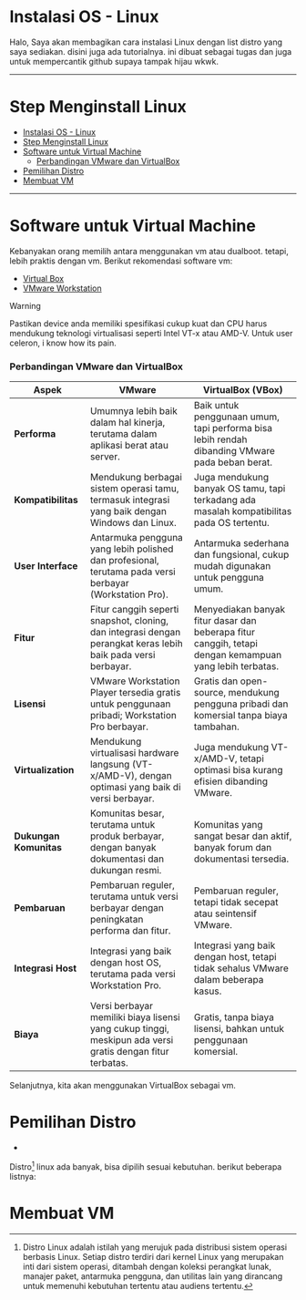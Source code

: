 # Instalasi OS - Linux

Halo, Saya akan membagikan cara instalasi Linux dengan list distro yang saya sediakan. disini juga ada tutorialnya. ini dibuat sebagai tugas dan juga untuk mempercantik github supaya tampak hijau wkwk.  

---

# Step Menginstall Linux

- [Instalasi OS - Linux](#instalasi-os---linux)
- [Step Menginstall Linux](#step-menginstall-linux)
- [Software untuk Virtual Machine](#software-untuk-virtual-machine)
    - [Perbandingan VMware dan VirtualBox](#perbandingan-vmware-dan-virtualbox)
- [Pemilihan Distro](#pemilihan-distro)
- [Membuat VM](#membuat-vm)

---

# Software untuk Virtual Machine

Kebanyakan orang memilih antara menggunakan vm atau dualboot. tetapi, lebih praktis dengan vm. Berikut rekomendasi software vm:

- [Virtual Box](https://www.virtualbox.org/)
- [VMware Workstation](https://blogs.vmware.com/workstation/2024/05/vmware-workstation-pro-now-available-free-for-personal-use.html)


> [!WARNING]
> Pastikan device anda memiliki spesifikasi cukup kuat dan CPU harus mendukung teknologi virtualisasi seperti Intel VT-x atau AMD-V. Untuk user celeron, i know how its pain.

### Perbandingan VMware dan VirtualBox

| Aspek                  | VMware                                | VirtualBox (VBox)                     |
|------------------------|---------------------------------------|---------------------------------------|
| **Performa**           | Umumnya lebih baik dalam hal kinerja, terutama dalam aplikasi berat atau server. | Baik untuk penggunaan umum, tapi performa bisa lebih rendah dibanding VMware pada beban berat. |
| **Kompatibilitas**     | Mendukung berbagai sistem operasi tamu, termasuk integrasi yang baik dengan Windows dan Linux. | Juga mendukung banyak OS tamu, tapi terkadang ada masalah kompatibilitas pada OS tertentu. |
| **User Interface**     | Antarmuka pengguna yang lebih polished dan profesional, terutama pada versi berbayar (Workstation Pro). | Antarmuka sederhana dan fungsional, cukup mudah digunakan untuk pengguna umum. |
| **Fitur**              | Fitur canggih seperti snapshot, cloning, dan integrasi dengan perangkat keras lebih baik pada versi berbayar. | Menyediakan banyak fitur dasar dan beberapa fitur canggih, tetapi dengan kemampuan yang lebih terbatas. |
| **Lisensi**            | VMware Workstation Player tersedia gratis untuk penggunaan pribadi; Workstation Pro berbayar. | Gratis dan open-source, mendukung pengguna pribadi dan komersial tanpa biaya tambahan. |
| **Virtualization**     | Mendukung virtualisasi hardware langsung (VT-x/AMD-V), dengan optimasi yang baik di versi berbayar. | Juga mendukung VT-x/AMD-V, tetapi optimasi bisa kurang efisien dibanding VMware. |
| **Dukungan Komunitas** | Komunitas besar, terutama untuk produk berbayar, dengan banyak dokumentasi dan dukungan resmi. | Komunitas yang sangat besar dan aktif, banyak forum dan dokumentasi tersedia. |
| **Pembaruan**          | Pembaruan reguler, terutama untuk versi berbayar dengan peningkatan performa dan fitur. | Pembaruan reguler, tetapi tidak secepat atau seintensif VMware. |
| **Integrasi Host**     | Integrasi yang baik dengan host OS, terutama pada versi Workstation Pro. | Integrasi yang baik dengan host, tetapi tidak sehalus VMware dalam beberapa kasus. |
| **Biaya**              | Versi berbayar memiliki biaya lisensi yang cukup tinggi, meskipun ada versi gratis dengan fitur terbatas. | Gratis, tanpa biaya lisensi, bahkan untuk penggunaan komersial. |

Selanjutnya, kita akan menggunakan VirtualBox sebagai vm.

# Pemilihan Distro

- 

Distro[^1] linux ada banyak, bisa dipilih sesuai kebutuhan. berikut beberapa listnya:

# Membuat VM

[^1]:Distro Linux adalah istilah yang merujuk pada distribusi sistem operasi berbasis Linux. Setiap distro terdiri dari kernel Linux yang merupakan inti dari sistem operasi, ditambah dengan koleksi perangkat lunak, manajer paket, antarmuka pengguna, dan utilitas lain yang dirancang untuk memenuhi kebutuhan tertentu atau audiens tertentu.